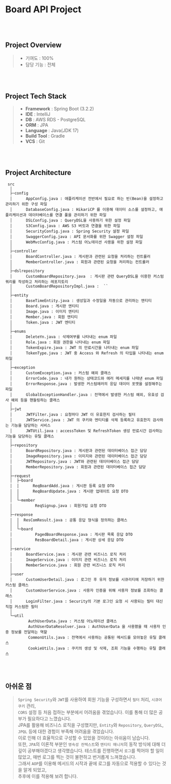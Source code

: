 # Board API Project

&nbsp;     
&nbsp;    

## Project Overview
> - 기여도 : 100%
> - 담당 기능 : 전체

&nbsp;     
&nbsp;  

## Project Tech Stack
> - **Framework** : Spring Boot (3.2.2)
> - **IDE** : IntelliJ
> - **DB** :  AWS RDS - PostgreSQL
> - **ORM** : JPA
> - **Language** : Java(JDK 17)
> - **Build Tool** : Gradle
> - **VCS** : Git

&nbsp;     
&nbsp;    

## Project Architecture
```text
 src
  │
  ├─config
  │      AppConfig.java : 애플리케이션 전반에서 필요로 하는 빈(Bean)을 설정하고 관리하기 위한 구성 파일
  │      DatabaseConfig.java : HikariCP 를 이용해 데이터 소스를 설정하고, 애플리케이션과 데이터베이스를 연결 풀을 관리하기 위한 파일
  │      DSLConfig.java : QueryDSL을 사용하기 위한 설정 파일
  │      S3Config.java : AWS S3 버킷과 연결을 위한 파일
  │      SecurityConfig.java : Spring Security 설정 파일
  │      SwaggerConfig.java : API 문서화를 위한 Swagger 설정 파일 
  │      WebMvcConfig.java : 커스텀 어노테이션 사용을 위한 설정 파일
  │
  ├─controller
  │      BoardController.java : 게시판과 관련된 요청을 처리하는 컨트롤러
  │      MemberController.java : 회원과 관련된 요청을 처리하는 컨트롤러
  │
  ├─dslrepository
  │      CustomBoardRepository.java  : 게시판 관련 QueryDSL을 이용한 커스텀 쿼리를 작성하고 처리하는 레포지토리
  │      CustomBoardRepositoryImpl.java :  ``
  │
  ├─entity
  │      BaseTimeEntity.java : 생성일과 수정일을 자동으로 관리하는 엔티티
  │      Board.java : 게시판 엔티티
  │      Image.java : 이미지 엔티티
  │      Member.java : 회원 엔티티
  │      Token.java : JWT 엔티티
  │
  ├─enums
  │      DeleteYn.java : 삭제여부를 나타내는 enum 파일
  │      Role.java : 회원 권한을 나타내는 enum 파일
  │      TokenExpire.java : JWT 의 만료시간을 나타내는 enum 파일
  │      TokenType.java : JWT 중 Access 와 Refresh 의 타입을 나타내는 enum 파일
  │
  ├─exception
  │      CustomException.java : 커스텀 예외 클래스
  │      ErrorCode.java : 내가 원하는 상태코드와 에러 메세지를 나태낸 enum 파일
  │      ErrorResponse.java : 발생한 커스텀에러의 응답 데이터 포맷을 설정해주는 파일
  │      GlobalExceptionHandler.java : 전역에서 발생한 커스텀 예외, 유효성 검사 예외 등을 핸들링하는 클래스
  │
  ├─jwt
  │      JWTFilter.java : 요청마다 JWT 이 유효한지 검사하는 필터
  │      JWTService.java : JWT 의 쿠키와 엔티티를 삭제 등록하고 유효한지 검사하는 기능을 담당하는 서비스
  │      JWTUtil.java : accessToken 및 RefreshToken 생성 만료시간 검사하는 기능을 담당하는 유틸 클래스
  │
  ├─repository
  │      BoardRepository.java : 게시판과 관련된 데이터베이스 접근 담당
  │      ImageRepository.java : 이미지와 관련된 데이터베이스 접근 담당
  │      JWTRepository.java : JWT와 관련된 데이터베이스 접근 담당
  │      MemberRepository.java : 회원과 관련된 데이터베이스 접근 담당
  │
  ├─request
  │  ├─board
  │  │      ReqBoardAdd.java : 게시판 등록 요청 DTO
  │  │      ReqBoardUpdate.java : 게시판 업데이트 요청 DTO
  │  │
  │  └─member
  │          ReqSignup.java : 회원가입 요청 DTO
  │
  ├─response
  │  │  ResComResult.java : 공통 응답 형식을 정의하는 클래스
  │  │
  │  └─board
  │          PagedBoardResponse.java : 게시판 목록 응답 DTO
  │          ResBoardDetail.java : 게시판 상세 응답 DTO
  │
  ├─service
  │      BoardService.java : 게시판 관련 비즈니스 로직 처리
  │      ImageService.java : 이미지 관련 비즈니스 로직 처리
  │      MemberService.java : 회원 관련 비즈니스 로직 처리
  │
  ├─user
  │      CustomUserDetail.java : 로그인 후 유저 정보를 시큐리티에 저장하기 위한 커스텀 클래스
  │      CustomUserService.java : 사용자 인증을 위해 사용자 정보를 조회하는 클래스
  │      LoginFilter.java : Security의 기본 로그인 요청 시 사용되는 필터 대신 직접 커스텀한 필터
  │
  └─util
          AuthUserData.java : 커스텀 어노테이션 클래스
          AuthUserDataResolver.java : AuthUserData 을 사용했을 때 사용자 인증 정보를 전달하는 역할
          CommonUtils.java : 전역에서 사용하는 공통된 메서드를 모아놓은 유틸 클래스
          CookieUtils.java : 쿠키의 생성 및 삭제, 조회 기능을 수행하는 유틸 클래스
```
&nbsp;     
&nbsp;    

## 아쉬운 점 
> `Spring Security`와 `JWT`를 사용하여 회원 기능을 구성하면서 `필터` 처리, `시큐어 쿠키` 관리,      
> `CORS` 설정 등 처음 접하는 부분에서 어려움을 겪었습니다. 이를 통해 더 많은 공부가 필요하다고 느꼈습니다.      
> JPA를 활용해 비즈니스 로직을 구성했지만, `Entity`와 `Repository`, `QueryDSL`, `JPQL` 등에 대한 경험이 부족해 어려움을 겪었습니다.     
> 이로 인해 더 효율적으로 구성할 수 있었을 것이라는 아쉬움이 남습니다.      
> 또한, `JPA`의 이론적 부분인 `영속성 컨텍스트`와 `엔티티 매니저`의 동작 방식에 대해 더 깊이 공부해야겠다고 생각했습니다.
> 테스트를 진행하면서 `로그`를 찍어야 할 일이 많았고, 매번 로그를 찍는 것이 불편하고 번거롭게 느껴졌습니다.      
> 그래서 `AOP`를 이용해 메서드의 시작과 끝에 로그를 자동으로 적용할 수 있다는 것을 알게 되었고,     
> 추후에 이를 적용해 보려 합니다.
